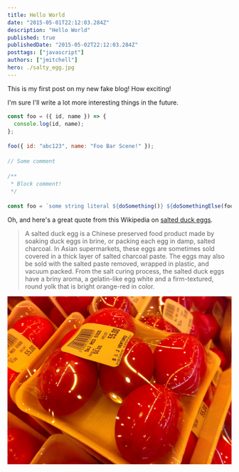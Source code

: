 ```yaml
---
title: Hello World
date: "2015-05-01T22:12:03.284Z"
description: "Hello World"
published: true
publishedDate: "2015-05-02T22:12:03.284Z"
posttags: ["javascript"]
authors: ["jmitchell"]
hero: ./salty_egg.jpg
---
```


This is my first post on my new fake blog! How exciting!

I'm sure I'll write a lot more interesting things in the future.

```javascript
const foo = ({ id, name }) => {
  console.log(id, name);
};

foo({ id: "abc123", name: "Foo Bar Scene!" });

// Some comment

/**
 * Block comment!
 */

const foo = `some string literal ${doSomething()} ${doSomethingElse(fooBar, [{a: true. "b": "apples"}])} ${doSomething()} ${doSomethingElse(fooBar, [{a: true. "b": "apples"}])} ${doSomething()} ${doSomethingElse(fooBar, [{a: true. "b": "apples"}])}`;
```

Oh, and here's a great quote from this Wikipedia on
[salted duck eggs](https://en.wikipedia.org/wiki/Salted_duck_egg).

> A salted duck egg is a Chinese preserved food product made by soaking duck
> eggs in brine, or packing each egg in damp, salted charcoal. In Asian
> supermarkets, these eggs are sometimes sold covered in a thick layer of salted
> charcoal paste. The eggs may also be sold with the salted paste removed,
> wrapped in plastic, and vacuum packed. From the salt curing process, the
> salted duck eggs have a briny aroma, a gelatin-like egg white and a
> firm-textured, round yolk that is bright orange-red in color.

![Chinese Salty Egg](./salty_egg.jpg)

